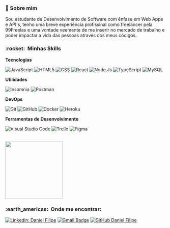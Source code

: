 <h3> 🤙 Sobre mim </h3>
  Sou estudante de Desenvolvimento de Software com ênfase em Web Apps e API's, tenho uma breve experiência profissinal como freelancer pela 99Freelas e uma vontade veemente de me inserir no mercado de trabalho e poder impactar a vida das pessoas através dos meus códigos.

<h3> :rocket: &nbsp;Minhas Skills </h3>

**Tecnologias**

  ![JavaScript](https://img.shields.io/badge/-JavaScript-333333?style=flat&logo=javascript)
  ![HTML5](https://img.shields.io/badge/-HTML5-333333?style=flat&logo=HTML5)
  ![CSS](https://img.shields.io/badge/-CSS-333333?style=flat&logo=CSS3&logoColor=1572B6)
  ![React](https://img.shields.io/badge/-React-333333?style=flat&logo=react)
  ![Node.Js](https://img.shields.io/badge/NODE-JS-brightgreen)
  ![TypeScript](https://img.shields.io/badge/-TypeScript-333333?style=flat&logo=typescript)
  ![MySQL](https://img.shields.io/badge/-MySQL-333333?style=flat&logo=mysql)

**Utilidades**

  ![Insomnia](https://img.shields.io/badge/-Insomnia-333333?style=flat&logo=insomnia)
  ![Postman](https://img.shields.io/badge/-Postman-333333?style=flat&logo=postman)

**DevOps**

  ![Git](https://img.shields.io/badge/-Git-333333?style=flat&logo=git)
  ![GitHub](https://img.shields.io/badge/-GitHub-333333?style=flat&logo=github)
  ![Docker](https://img.shields.io/badge/-Docker-333333?style=flat&logo=docker)
  ![Heroku](https://img.shields.io/badge/-Heroku-333333?style=flat&logo=heroku)

**Ferramentas de Desenvolvimento**

  ![Visual Studio Code](https://img.shields.io/badge/-Visual%20Studio%20Code-333333?style=flat&logo=visual-studio-code&logoColor=007ACC)
  ![Trello](https://img.shields.io/badge/-Trello-333333?style=flat&logo=trello&logoColor=007ACC)
  ![Figma](https://img.shields.io/badge/-Figma-333333?style=flat&logo=figma&logoColor=007ACC)

<br/>

<a href="https://github.com/VanessaSwerts">
  <img height="180em" src="https://github-readme-stats.vercel.app/api?username=Danfilipe2000&theme=dracula&show_icons=true" />
</a>

<br/>

<h3> :earth_americas: &nbsp;Onde me encontrar: </h3> 

[![Linkedin: Daniel Filipe](https://img.shields.io/badge/-danielfsmiguel-blue?style=flat-square&logo=Linkedin&logoColor=white&link=https://www.linkedin.com/in/danielfsmiguel/)](https://www.linkedin.com/in/danielfsmiguel/)
[![Gmail Badge](https://img.shields.io/badge/-danielfsmiguel@gmail.com-006bed?style=flat-square&logo=Gmail&logoColor=white&link=mailto:danielfsmiguel@gmail.com)](mailto:danielfsmiguel@gmail.com)
[![GitHub Daniel Filipe]( https://img.shields.io/github/followers/VanessaSwerts?label=follow&style=social)](https://github.com/DanFilipe2000)

